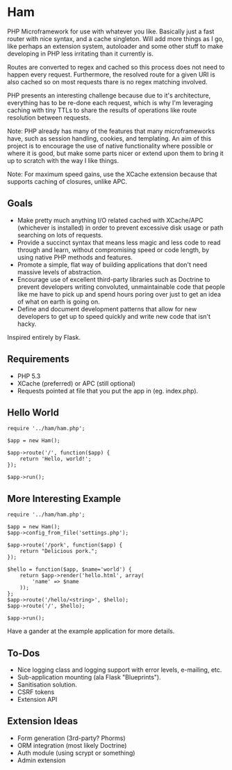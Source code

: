 Ham
===

PHP Microframework for use with whatever you like. Basically just a fast router
with nice syntax, and a cache singleton. Will add more things as I go, like
perhaps an extension system, autoloader and some other stuff to make developing
in PHP less irritating than it currently is.

Routes are converted to regex and cached so this process does not need to
happen every request. Furthermore, the resolved route for a given URI is also
cached so on most requests thare is no regex matching involved.

PHP presents an interesting challenge because due to it's architecture,
everything has to be re-done each request, which is why I'm leveraging caching
with tiny TTLs to share the results of operations like route resolution
between requests.

Note: PHP already has many of the features that many microframeworks have, such
as session handling, cookies, and templating. An aim of this project is to
encourage the use of native functionality where possible or where it is good,
but make some parts nicer or extend upon them to bring it up to scratch with
the way I like things.

Note: For maximum speed gains, use the XCache extension because that supports
caching of closures, unlike APC.


Goals
-----

 * Make pretty much anything I/O related cached with XCache/APC
(whichever is installed) in order to prevent excessive disk usage or path 
searching on lots of requests.
 * Provide a succinct syntax that means less magic and less code to read
 through and learn, without compromising speed or code length, by using native
 PHP methods and features.
 * Promote a simple, flat way of building applications that don't need
 massive levels of abstraction.
 * Encourage use of excellent third-party libraries such as Doctrine to prevent
 developers writing convoluted, unmaintainable code that people like me have to
 pick up and spend hours poring over just to get an idea of what on earth is
 going on.
 * Define and document development patterns that allow for new developers to
 get up to speed quickly and write new code that isn't hacky.


Inspired entirely by Flask.


Requirements
------------

* PHP 5.3
* XCache (preferred) or APC (still optional)
* Requests pointed at file that you put the app in (eg.
  index.php).


Hello World
-----------

    require '../ham/ham.php';

    $app = new Ham();

    $app->route('/', function($app) {
        return 'Hello, world!';
    });

    $app->run();


More Interesting Example
------------------------

    require '../ham/ham.php';

    $app = new Ham();
    $app->config_from_file('settings.php');

    $app->route('/pork', function($app) {
        return "Delicious pork.";
    });

    $hello = function($app, $name='world') {
        return $app->render('hello.html', array(
            'name' => $name
        ));
    };
    $app->route('/hello/<string>', $hello);
    $app->route('/', $hello);

    $app->run();


Have a gander at the example application for more details.


To-Dos
------

* Nice logging class and logging support with error levels, e-mailing, etc.
* Sub-application mounting (ala Flask "Blueprints").
* Sanitisation solution.
* CSRF tokens
* Extension API


Extension Ideas
---------------

* Form generation (3rd-party? Phorms)
* ORM integration (most likely Doctrine)
* Auth module (using scrypt or something)
* Admin extension